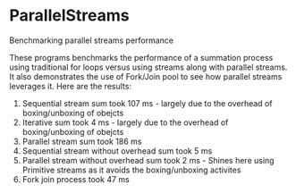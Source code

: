# ParallelStreams
Benchmarking parallel streams performance

These programs benchmarks the performance of a summation process using traditional for loops versus using streams along with parallel streams. It also demonstrates the use of Fork/Join pool to see how parallel streams leverages it.
Here are the results:

1. Sequential stream sum took 107 ms - largely due to the overhead of boxing/unboxing of obejcts
2. Iterative sum took 4 ms - largely due to the overhead of boxing/unboxing of obejcts
3. Parallel stream sum took 186 ms
4. Sequential stream without overhead sum took 5 ms
5. Parallel stream without overhead sum took 2 ms - Shines here using Primitive streams as it avoids the boxing/unboxing activites
6. Fork join process took 47 ms
